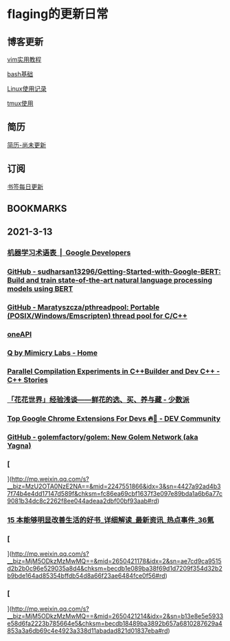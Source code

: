 # flaging的更新日常

## 博客更新

[vim实用教程](./Content/vim.md)

[bash基础](./blog/bash.md)

[Linux使用记录](Content/linux.md)

[tmux使用](Content/tool_200720_tmux.md)

## 简历

[简历-尚未更新](config/RESUME.md)

## 订阅

[书签每日更新](./bookmarks/bookmark.md)


## BOOKMARKS



## 2021-3-13

### [机器学习术语表  |  Google Developers](https://developers.google.com/machine-learning/glossary?hl=zh-cn)

### [GitHub - sudharsan13296/Getting-Started-with-Google-BERT: Build and train state-of-the-art natural language processing models using BERT](https://github.com/sudharsan13296/Getting-Started-with-Google-BERT)

### [GitHub - Maratyszcza/pthreadpool: Portable (POSIX/Windows/Emscripten) thread pool for C/C++](https://github.com/Maratyszcza/pthreadpool)

### [oneAPI](https://www.oneapi.com/)

### [Q by Mimicry Labs - Home](https://q.mimicrylabs.com/)

### [Parallel Compilation Experiments in C++Builder and Dev C++ - C++ Stories](https://www.cppstories.com/2021/par-devcpp/)

### [「花花世界」经验浅谈——鲜花的选、买、养与藏 - 少数派](https://sspai.com/post/65243)

### [Top Google Chrome Extensions For Devs 🔥🚀 - DEV Community](https://dev.to/devlorenzo/top-google-chrome-extensions-for-devs-2mkf)

### [GitHub - golemfactory/golem: New Golem Network (aka Yagna)](https://github.com/golemfactory/golem)

### [
](http://mp.weixin.qq.com/s?__biz=MzU2OTA0NzE2NA==&mid=2247551866&idx=3&sn=4427a92ad4b37f74b4e4dd17147d589f&chksm=fc86ea69cbf1637f3e097e89bda1a6b6a77c9081b34dc8c2262f8ee044adeaa2dbf00bf93aab#rd)

### [15 本能够明显改善生活的好书_详细解读_最新资讯_热点事件_36氪](https://36kr.com/p/1126480866882056)

### [
](http://mp.weixin.qq.com/s?__biz=MjM5ODkzMzMwMQ==&mid=2650421178&idx=2&sn=ae7cd9ca9515d2b2b0c96e529035a8d4&chksm=becdb1e089ba38f69d1d7209f354d32b2b9bde164ad85354bffdb54d8a66f23ae6484fce0f56#rd)

### [
](http://mp.weixin.qq.com/s?__biz=MjM5ODkzMzMwMQ==&mid=2650421214&idx=2&sn=b13e8e5e5933e58d6fa2223b785664e5&chksm=becdb18489ba3892b657a6810287629a4853a3a6db69c4e4923a338d11abadad821d01837eba#rd)